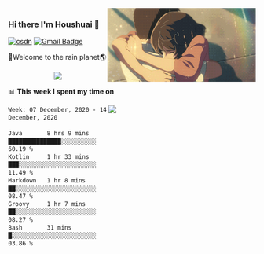 <img  align='right' height="150" src="https://github.com/LikeRainDay/LikeRainDay/blob/master/pic/img_rain_1.gif?raw=true">



### Hi there I'm Houshuai :lemon:

[![csdn](https://img.shields.io/badge/-csdn-c14438?style=flat-square&logo=c&logoColor=white)](https://blog.csdn.net/qq_15807167)
[![Gmail Badge](https://img.shields.io/badge/-gmail-c14438?style=flat-square&logo=Gmail&logoColor=white&link=mailto:houshuai0816@gmail.com)](mailto:houshuai0816@gmail.com)

🚀Welcome to the rain planet🌎

<center>
<img align='center'  src="https://source.unsplash.com/random/1200x600">
</center>

📊 **This week I spent my time on**

<img align='right'   width="300" src="https://github-readme-stats.vercel.app/api?username=LikeRainDay&show_icons=true&title_color=fff&icon_color=79ff97&text_color=9f9f9f&bg_color=151515">

<!--START_SECTION:waka-->
```text
Week: 07 December, 2020 - 14 December, 2020

Java       8 hrs 9 mins    ███████████████░░░░░░░░░░   60.19 % 
Kotlin     1 hr 33 mins    ███░░░░░░░░░░░░░░░░░░░░░░   11.49 % 
Markdown   1 hr 8 mins     ██░░░░░░░░░░░░░░░░░░░░░░░   08.47 % 
Groovy     1 hr 7 mins     ██░░░░░░░░░░░░░░░░░░░░░░░   08.27 % 
Bash       31 mins         █░░░░░░░░░░░░░░░░░░░░░░░░   03.86 % 
```
<!--END_SECTION:waka-->
